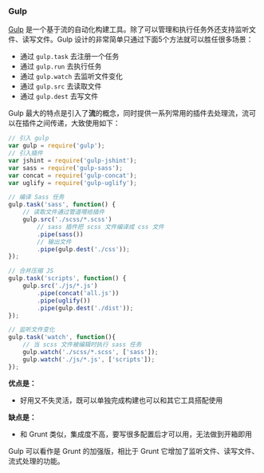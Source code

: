 ### Gulp
[Gulp](http://gulpjs.com) 是一个基于流的自动化构建工具。除了可以管理和执行任务外还支持监听文件、读写文件。Gulp 设计的非常简单只通过下面5个方法就可以胜任很多场景：
- 通过 `gulp.task` 去注册一个任务
- 通过 `gulp.run` 去执行任务
- 通过 `gulp.watch` 去监听文件变化
- 通过 `gulp.src` 去读取文件
- 通过 `gulp.dest` 去写文件

Gulp 最大的特点是引入了**流**的概念，同时提供一系列常用的插件去处理流，流可以在插件之间传递，大致使用如下：
```js
// 引入 gulp
var gulp = require('gulp'); 
// 引入插件
var jshint = require('gulp-jshint');
var sass = require('gulp-sass');
var concat = require('gulp-concat');
var uglify = require('gulp-uglify');

// 编译 Sass 任务
gulp.task('sass', function() {
    // 读取文件通过管道喂给插件
    gulp.src('./scss/*.scss')
        // sass 插件把 scss 文件编译成 css 文件
        .pipe(sass())
        // 输出文件
        .pipe(gulp.dest('./css'));
});

// 合并压缩 JS
gulp.task('scripts', function() {
    gulp.src('./js/*.js')
        .pipe(concat('all.js'))
        .pipe(uglify())
        .pipe(gulp.dest('./dist'));
});

// 监听文件变化
gulp.task('watch', function(){
    // 当 scss 文件被编辑时执行 sass 任务
    gulp.watch('./scss/*.scss', ['sass']);
    gulp.watch('./js/*.js', ['scripts']);    
});
```

**优点是：**
- 好用又不失灵活，既可以单独完成构建也可以和其它工具搭配使用

**缺点是：**
- 和 Grunt 类似，集成度不高，要写很多配置后才可以用，无法做到开箱即用

Gulp 可以看作是 Grunt 的加强版，相比于 Grunt 它增加了监听文件、读写文件、流式处理的功能。